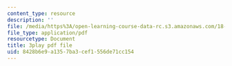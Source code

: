 ```yaml
---
content_type: resource
description: ''
file: /media/https%3A/open-learning-course-data-rc.s3.amazonaws.com/18-01sc-single-variable-calculus-fall-2010/8428b6e9a1357ba3cef1556de71cc154_eHJuAByQf5A.pdf
file_type: application/pdf
resourcetype: Document
title: 3play pdf file
uid: 8428b6e9-a135-7ba3-cef1-556de71cc154
---
```

